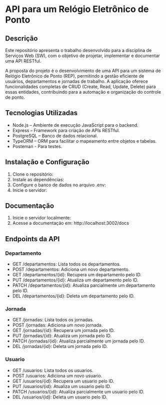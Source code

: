 # API para um Relógio Eletrônico de Ponto 

## Descrição
Este repositório apresenta o trabalho desenvolvido para a disciplina de Serviços Web (SW), com o objetivo de projetar, implementar e documentar uma API RESTful.

A proposta do projeto é o desenvolvimento de uma API para um sistema de Relógio Eletrônico de Ponto (REP), permitindo a gestão eficiente de usuários, departamentos e jornadas de trabalho. A aplicação oferece funcionalidades completas de CRUD (Create, Read, Update, Delete) para essas entidades, contribuindo para a automação e organização do controle de ponto.

## Tecnologias Utilizadas
- Node.js – Ambiente de execução JavaScript para o backend.
- Express – Framework para criação de APIs RESTful.
- PostgreSQL – Banco de dados relacional.
- TypeORM – ORM para facilitar o mapeamento entre objetos e tabelas.
- Posteman - Para testes.

## Instalação e Configuração
1. Clone o repositório:
2. Instale as dependências:
3. Configure o banco de dados no arquivo .env:
4. Inicie o servidor:

## Documentação
1. Inicie o servidor localmente:
2. Acesse a documentação em: http://localhost:3002/docs

## Endpoints da API
### Departamento
- GET /departamentos: Lista todos os departamentos. 
- POST /departamentos: Adiciona um novo departamento.
- GET /departamentos/{id}: Recupera um departamento pelo ID.
- PUT /departamentos/{id}: Atualiza um departamento pelo ID.
- PATCH /departamentos/{id}: Atualiza parcialmente um departamento pelo ID.
- DEL /departamentos/{id}: Deleta um departamento pelo ID.

### Jornada
- GET /jornadas: Lista todos os jornadas. 
- POST /jornadas: Adiciona um novo jornada.
- GET /jornadas/{id}: Recupera um jornada pelo ID.
- PUT /jornadas/{id}: Atualiza um jornada pelo ID.
- PATCH /jornadas/{id}: Atualiza parcialmente um jornada pelo ID.
- DEL /jornadas/{id}: Deleta um jornada pelo ID.

### Usuario
- GET /usuarios: Lista todos os usuarios. 
- POST /usuarios: Adiciona um novo usuario.
- GET /usuarios/{id}: Recupera um usuario pelo ID.
- PUT /usuarios/{id}: Atualiza um usuario pelo ID.
- PATCH /usuarios/{id}: Atualiza parcialmente um usuario pelo ID.
- DEL /usuarios/{id}: Deleta um usuario pelo ID.









